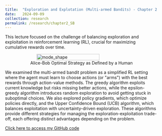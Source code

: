 ```yaml
---
title:  "Exploration and Explotation (Multi-armed Bandits) - Chapter 2 - Sutton and Barto"
date:   2024-09-09
collection: research
permalink: /research/chapter2_SB
---
```

This lecture focused on the challenge of balancing exploration and exploitation in reinforcement learning (RL), crucial for maximizing cumulative rewards over time. 

<figure style="display: flex; flex-direction: column; align-items: center;">
  <img src="{{ "/assets/img/learning/optimal_actions.png"  | absolute_url }}" alt="mode_shape" class="post-pic" style="width: 70%;"/>
  <figcaption style="text-align: center;">Alice-Bob Optimal Strategy as Defined by a Human</figcaption>
</figure>

We examined the multi-armed bandit problem as a simplified RL setting where the agent must learn to choose actions (or "arms") with the best rewards through action-value methods. The greedy algorithm exploits current knowledge but risks missing better actions, while the epsilon-greedy algorithm introduces random exploration to avoid getting stuck in suboptimal choices. We also explored policy gradients, which optimize policies directly, and the Upper Confidence Bound (UCB) algorithm, which balances exploitation with uncertainty-driven exploration. These algorithms provide different strategies for managing the exploration-exploitation trade-off, each offering distinct advantages depending on the problem.

[Click here to access my GitHub code](https://github.com/YaroKazakov/RL-phd/blob/main/rl_book/code/Chapter2-Multi-armed-Bandits-problems.ipynb)